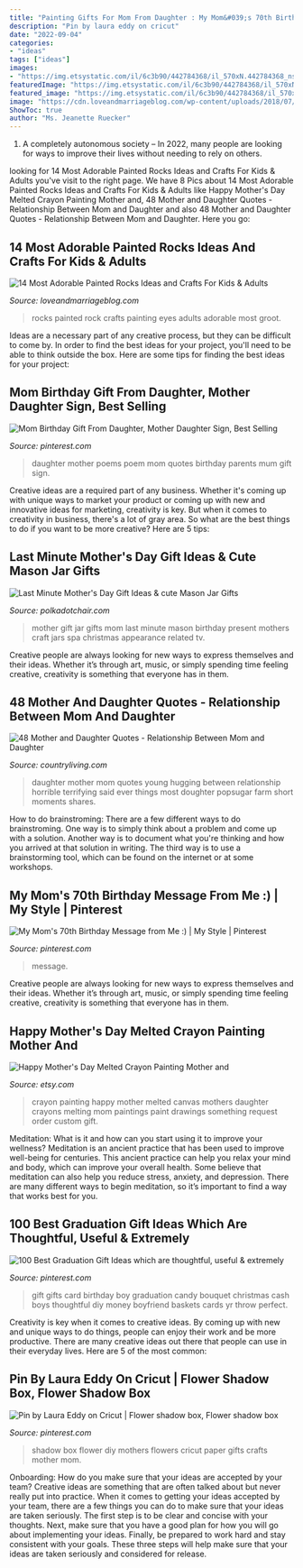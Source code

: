 ```yaml
---
title: "Painting Gifts For Mom From Daughter : My Mom&#039;s 70th Birthday Message From Me :)"
description: "Pin by laura eddy on cricut"
date: "2022-09-04"
categories:
- "ideas"
tags: ["ideas"]
images:
- "https://img.etsystatic.com/il/6c3b90/442784368/il_570xN.442784368_nsks.jpg?version=0"
featuredImage: "https://img.etsystatic.com/il/6c3b90/442784368/il_570xN.442784368_nsks.jpg?version=0"
featured_image: "https://img.etsystatic.com/il/6c3b90/442784368/il_570xN.442784368_nsks.jpg?version=0"
image: "https://cdn.loveandmarriageblog.com/wp-content/uploads/2018/07/rocks-peekingeyes.jpg"
ShowToc: true
author: "Ms. Jeanette Ruecker"
---
```



1. A completely autonomous society – In 2022, many people are looking for ways to improve their lives without needing to rely on others.

	

		
looking for 14 Most Adorable Painted Rocks Ideas and Crafts For Kids &amp; Adults you've visit to the right page. We have 8 Pics about 14 Most Adorable Painted Rocks Ideas and Crafts For Kids &amp; Adults like Happy Mother&#039;s Day Melted Crayon Painting Mother and, 48 Mother and Daughter Quotes - Relationship Between Mom and Daughter and also 48 Mother and Daughter Quotes - Relationship Between Mom and Daughter. Here you go:
		
    
## 14 Most Adorable Painted Rocks Ideas And Crafts For Kids &amp; Adults

<img loading=lazy src="https://cdn.loveandmarriageblog.com/wp-content/uploads/2018/07/rocks-peekingeyes.jpg" onerror="this.onerror=null;this.src='https://tse2.mm.bing.net/th?id=OIP.XY_6jsHN6ZX1pcZYMB3Z4gAAAA&amp;pid=15.1';" alt="14 Most Adorable Painted Rocks Ideas and Crafts For Kids &amp; Adults">

_Source: loveandmarriageblog.com_

>rocks painted rock crafts painting eyes adults adorable most groot. 

	

Ideas are a necessary part of any creative process, but they can be difficult to come by. In order to find the best ideas for your project, you'll need to be able to think outside the box. Here are some tips for finding the best ideas for your project: 

    
## Mom Birthday Gift From Daughter, Mother Daughter Sign, Best Selling

<img loading=lazy src="https://i.pinimg.com/736x/1c/40/20/1c40203b2c60b3d12126cfffb18dc092.jpg" onerror="this.onerror=null;this.src='https://tse4.mm.bing.net/th?id=OIP.JDHv-0lai5X7awxoDByWZwHaJ4&amp;pid=15.1';" alt="Mom Birthday Gift From Daughter, Mother Daughter Sign, Best Selling">

_Source: pinterest.com_

>daughter mother poems poem mom quotes birthday parents mum gift sign. 

	

Creative ideas are a required part of any business. Whether it's coming up with unique ways to market your product or coming up with new and innovative ideas for marketing, creativity is key. But when it comes to creativity in business, there's a lot of gray area. So what are the best things to do if you want to be more creative? Here are 5 tips: 

    
## Last Minute Mother&#039;s Day Gift Ideas &amp; Cute Mason Jar Gifts

<img loading=lazy src="http://www.polkadotchair.com/wp-content/uploads/2015/05/spa-mason-jar-gift-ideas-for-mom-509x1200.jpg" onerror="this.onerror=null;this.src='https://tse2.mm.bing.net/th?id=OIP.XyWhqCZCDAHtBgrctOMTogHaRd&amp;pid=15.1';" alt="Last Minute Mother&#039;s Day Gift Ideas &amp; cute Mason Jar Gifts">

_Source: polkadotchair.com_

>mother gift jar gifts mom last minute mason birthday present mothers craft jars spa christmas appearance related tv. 

	

Creative people are always looking for new ways to express themselves and their ideas. Whether it’s through art, music, or simply spending time feeling creative, creativity is something that everyone has in them.

    
## 48 Mother And Daughter Quotes - Relationship Between Mom And Daughter

<img loading=lazy src="https://hips.hearstapps.com/hmg-prod.s3.amazonaws.com/images/mother-hugging-daughter-royalty-free-image-640505047-1553702401.jpg%3fcrop%3d1.00xw:0.752xh%3b0%2c0.214xh%26resize%3d1200:*" onerror="this.onerror=null;this.src='https://tse1.mm.bing.net/th?id=OIP.CvtGvkNSmXYg0872D2cCXQHaE8&amp;pid=15.1';" alt="48 Mother and Daughter Quotes - Relationship Between Mom and Daughter">

_Source: countryliving.com_

>daughter mother mom quotes young hugging between relationship horrible terrifying said ever things most doughter popsugar farm short moments shares. 

	

How to do brainstroming:
There are a few different ways to do brainstroming. One way is to simply think about a problem and come up with a solution. Another way is to document what you're thinking and how you arrived at that solution in writing. The third way is to use a brainstorming tool, which can be found on the internet or at some workshops.

    
## My Mom&#039;s 70th Birthday Message From Me :) | My Style | Pinterest

<img loading=lazy src="https://i.pinimg.com/736x/8f/60/a0/8f60a0891bae19bbcdbcea0e5e3000f2--poems-for-mom-th-birthday.jpg?b=t" onerror="this.onerror=null;this.src='https://tse3.mm.bing.net/th?id=OIP.uDqT5nk9KdswnsUSo3dddwHaHa&amp;pid=15.1';" alt="My Mom&#039;s 70th Birthday Message from Me :) | My Style | Pinterest">

_Source: pinterest.com_

>message. 

	

Creative people are always looking for new ways to express themselves and their ideas. Whether it’s through art, music, or simply spending time feeling creative, creativity is something that everyone has in them.

    
## Happy Mother&#039;s Day Melted Crayon Painting Mother And

<img loading=lazy src="https://img.etsystatic.com/il/6c3b90/442784368/il_570xN.442784368_nsks.jpg?version=0" onerror="this.onerror=null;this.src='https://tse3.mm.bing.net/th?id=OIP.F78eAoaY7OST5Rttxpne9QHaJ4&amp;pid=15.1';" alt="Happy Mother&#039;s Day Melted Crayon Painting Mother and">

_Source: etsy.com_

>crayon painting happy mother melted canvas mothers daughter crayons melting mom paintings paint drawings something request order custom gift. 

	

Meditation: What is it and how can you start using it to improve your wellness?
Meditation is an ancient practice that has been used to improve well-being for centuries. This ancient practice can help you relax your mind and body, which can improve your overall health. Some believe that meditation can also help you reduce stress, anxiety, and depression. There are many different ways to begin meditation, so it’s important to find a way that works best for you.

    
## 100 Best Graduation Gift Ideas Which Are Thoughtful, Useful &amp; Extremely

<img loading=lazy src="https://i.pinimg.com/736x/2d/a3/ce/2da3ce827766e33478a73beccde2123e.jpg" onerror="this.onerror=null;this.src='https://tse3.mm.bing.net/th?id=OIP.g8NLJ9a2sC1OWz3yTmJRtAHaJ4&amp;pid=15.1';" alt="100 Best Graduation Gift Ideas which are thoughtful, useful &amp; extremely">

_Source: pinterest.com_

>gift gifts card birthday boy graduation candy bouquet christmas cash boys thoughtful diy money boyfriend baskets cards yr throw perfect. 

	

Creativity is key when it comes to creative ideas. By coming up with new and unique ways to do things, people can enjoy their work and be more productive. There are many creative ideas out there that people can use in their everyday lives. Here are 5 of the most common: 

    
## Pin By Laura Eddy On Cricut | Flower Shadow Box, Flower Shadow Box

<img loading=lazy src="https://i.pinimg.com/736x/e1/26/52/e12652c1ba49724508aebfdb6a91ea18.jpg" onerror="this.onerror=null;this.src='https://tse1.mm.bing.net/th?id=OIP.rpDMRFr89PNWETQMnbM2IgHaGW&amp;pid=15.1';" alt="Pin by Laura Eddy on Cricut | Flower shadow box, Flower shadow box">

_Source: pinterest.com_

>shadow box flower diy mothers flowers cricut paper gifts crafts mother mom. 

	

Onboarding: How do you make sure that your ideas are accepted by your team?
Creative ideas are something that are often talked about but never really put into practice. When it comes to getting your ideas accepted by your team, there are a few things you can do to make sure that your ideas are taken seriously. The first step is to be clear and concise with your thoughts. Next, make sure that you have a good plan for how you will go about implementing your ideas. Finally, be prepared to work hard and stay consistent with your goals. These three steps will help make sure that your ideas are taken seriously and considered for release.

